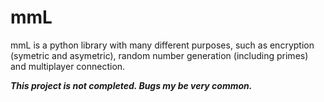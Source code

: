 # mmL
mmL is a python library with many different purposes, such as encryption (symetric and asymetric), random number generation (including primes) and multiplayer connection.

***This project is not completed. Bugs my be very common.***
